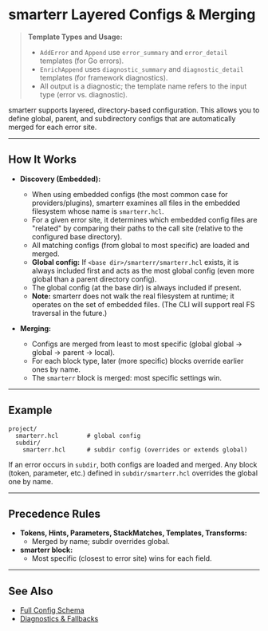 # smarterr Layered Configs & Merging

> **Template Types and Usage:**
>
> - `AddError` and `Append` use `error_summary` and `error_detail` templates (for Go errors).
> - `EnrichAppend` uses `diagnostic_summary` and `diagnostic_detail` templates (for framework diagnostics).
> - All output is a diagnostic; the template name refers to the input type (error vs. diagnostic).

smarterr supports layered, directory-based configuration. This allows you to define global, parent, and subdirectory configs that are automatically merged for each error site.

---

## How It Works

- **Discovery (Embedded):**
  - When using embedded configs (the most common case for providers/plugins), smarterr examines all files in the embedded filesystem whose name is `smarterr.hcl`.
  - For a given error site, it determines which embedded config files are "related" by comparing their paths to the call site (relative to the configured base directory).
  - All matching configs (from global to most specific) are loaded and merged.
  - **Global config:** If `<base dir>/smarterr/smarterr.hcl` exists, it is always included first and acts as the most global config (even more global than a parent directory config).
  - The global config (at the base dir) is always included if present.
  - **Note:** smarterr does not walk the real filesystem at runtime; it operates on the set of embedded files. (The CLI will support real FS traversal in the future.)

- **Merging:**
  - Configs are merged from least to most specific (global global → global → parent → local).
  - For each block type, later (more specific) blocks override earlier ones by name.
  - The `smarterr` block is merged: most specific settings win.

---

## Example

```text
project/
  smarterr.hcl        # global config
  subdir/
    smarterr.hcl      # subdir config (overrides or extends global)
```

If an error occurs in `subdir`, both configs are loaded and merged. Any block (token, parameter, etc.) defined in `subdir/smarterr.hcl` overrides the global one by name.

---

## Precedence Rules

- **Tokens, Hints, Parameters, StackMatches, Templates, Transforms:**
  - Merged by name; subdir overrides global.
- **smarterr block:**
  - Most specific (closest to error site) wins for each field.

---

## See Also

- [Full Config Schema](schema.md)
- [Diagnostics & Fallbacks](diagnostics.md)
